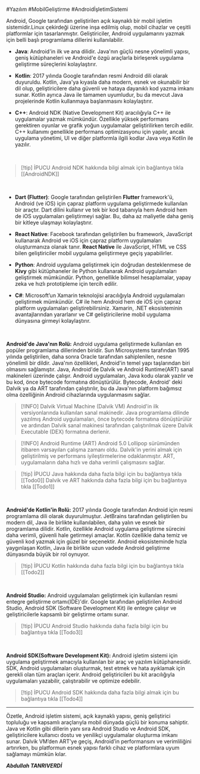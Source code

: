 #Yazılım #MobilGeliştirme #AndroidİşletimSistemi

Android, Google tarafından geliştirilen açık kaynaklı bir mobil işletim sistemidir.Linux çekirdeği üzerine inşa edilmiş olup, mobil cihazlar ve çeşitli platformlar için tasarlanmıştır. Geliştiriciler, Android uygulamarını yazmak için belli başlı programlama dillerini kullanılabilir.


- **Java**: Android'in ilk ve ana dilidir. Java'nın güçlü nesne yönelimli yapısı, geniş kütüphaneleri ve Android'e özgü araçlarla birleşerek uygulama geliştirme süreçlerini kolaylaştırır.
    
- **Kotlin**: 2017 yılında Google tarafından resmi Android dili olarak duyuruldu. Kotlin, Java'ya kıyasla daha modern, esnek ve okunabilir bir dil olup, geliştiricilere daha güvenli ve hataya dayanıklı kod yazma imkanı sunar. Kotlin ayrıca Java ile tamamen uyumludur, bu da mevcut Java projelerinde Kotlin kullanmaya başlanmasını kolaylaştırır.
    
- **C++**: Android NDK (Native Development Kit) aracılığıyla C++ ile uygulamalar yazmak mümkündür. Özellikle yüksek performans gerektiren oyunlar ve grafik yoğun uygulamalar geliştirilirken tercih edilir. C++ kullanımı genellikle performans optimizasyonu için yapılır, ancak uygulama yönetimi, UI ve diğer platformla ilgili kodlar Java veya Kotlin ile yazılır. 
 <br>
 
> [!tip]  İPUCU
>  Android NDK hakkında bilgi almak için bağlantıya tıkla [[AndroidNDK]]
<br>
    
- **Dart (Flutter)**: Google tarafından geliştirilen **Flutter** framework'ü, Android (ve iOS) için çapraz platform uygulama geliştirmede kullanılan bir araçtır. Dart dilini kullanır ve tek bir kod tabanıyla hem Android hem de iOS uygulamaları geliştirmeyi sağlar. Bu, daha az maliyetle daha geniş bir kitleye ulaşmayı kolaylaştırır.
    
- **React Native**: Facebook tarafından geliştirilen bu framework, JavaScript kullanarak Android ve iOS için çapraz platform uygulamaları oluşturmanıza olanak tanır. **React Native** ile JavaScript, HTML ve CSS bilen geliştiriciler mobil uygulama geliştirmeye geçiş yapabilirler.
    
- **Python**: Android uygulama geliştirmek için doğrudan desteklenmese de **Kivy** gibi kütüphaneler ile Python kullanarak Android uygulamaları geliştirmek mümkündür. Python, genellikle bilimsel hesaplamalar, yapay zeka ve hızlı prototipleme için tercih edilir.
    
- **C#**: Microsoft’un Xamarin teknolojisi aracılığıyla Android uygulamaları geliştirmek mümkündür. C# ile hem Android hem de iOS için çapraz platform uygulamaları geliştirebilirsiniz. Xamarin, .NET ekosisteminin avantajlarından yararlanır ve C# geliştiricilerine mobil uygulama dünyasına girmeyi kolaylaştırır.
<br>

**Android'de Java'nın Rolü:**  Android uygulama geliştirmede kullanılan en popüler programlama dillerinden biridir. Sun Microsystems tarafından 1995 yılında geliştirilen, daha sonra Oracle tarafından sahiplenilen, nesne yönelimli bir dildir. Java'nın özellikleri, Android'in temel yapı taşlarından biri olmasını sağlamıştır. Java, Android'de Dalvik ve Android Runtime(ART) sanal makineleri üzerinde çalışır. Android uygulamaları, Java kodu olarak yazılır ve bu kod, önce bytecode formatına dönüştürülür. Bytecode, Android' deki Dalvik ya da ART tarafından çalıştırılır, bu da Java'nın platform bağımsız olma özelliğinin Android cihazlarında uygulanmasını sağlar.

> [!INFO]  Dalvik Virtual Machine (Dalvik VM)
>  Android'in ilk versiyonlarında kullanılan sanal makinedir. Java programlama dilinde yazılmış Android uygulamaları, önce bytecode formatına dönüştürülür ve ardından Dalvik sanal makinesi tarafından çalıştırılmak üzere Dalvik Executable (DEX) formatına derlenir.

> [!INFO] Android Runtime (ART)
>Android 5.0 Lollipop sürümünden itibaren varsayılan çalışma zamanı oldu. Dalvik'in yerini almak için geliştirilmiş ve performans iyileştirmelerine odaklanmıştır. ART, uygulamaların daha hızlı ve daha verimli çalışmasını sağlar.

> [!tip] İPUCU
> Java hakkında daha fazla bilgi için bu bağlantıya tıkla [[Todo0]]
> Dalvik ve ART hakkında daha fazla bilgi için bu bağlantıya tıkla [[Todo1]]

<br>

**Android'de Kotlin'in Rolü:**  2017 yılında Google tarafından Android için resmi programlama dili olarak duyurulmuştur. JetBrains tarafından geliştirilen bu modern dil, Java ile birlikte kullanılabilen, daha yalın ve esnek bir programlama dilidir. Kotlin, özellikle Android uygulama geliştirme sürecini daha verimli, güvenli hale getirmeyi amaçlar. Kotlin özellikle daha temiz ve güvenli kod yazmak için güzel bir seçenektir. Android ekosisteminde hızla yaygınlaşan Kotlin, Java ile birlikte uzun vadede Android geliştirme dünyasında büyük bir rol oynuyor.

> [!tip] İPUCU
> Kotlin hakkında daha fazla bilgi için bu bağlantıya tıkla [[Todo2]]

<br>

**Android Studio:** Android uygulamaları geliştirmek için kullanılan resmi entegre geliştirme ortamı(IDE)'dir. Google tarafından geliştirilen Android Studio, Android SDK (Software Development Kit) ile entegre çalışır ve geliştiricilerle kapsamlı bir geliştirme ortamı sunar. 

> [!tip] İPUCU
> Android Studio hakkında daha fazla bilgi için bu bağlantıya tıkla [[Todo3]]

<br>

**Android SDK(Software Development Kit):** Android işletim sistemi için uygulama geliştirmek amacıyla kullanılan bir araç ve yazılım kütüphanesidir. SDK, Android uygulamaları oluşturmak, test etmek ve hata ayıklamak için gerekli olan tüm araçları içerir. Android geliştiricileri bu kit aracılığıyla uygulamaları yazabilir, çalıştırabilir ve optimize edebilir.

> [!tip] İPUCU
> Android SDK hakkında daha fazla bilgi almak için bu bağlantıya tıkla [[Todo4]]

---

Özetle, Android işletim sistemi, açık kaynaklı yapısı, geniş geliştirici topluluğu ve kapsamlı araçlarıyla mobil dünyada güçlü bir konuma sahiptir. Java ve Kotlin gibi dillerin yanı sıra Android Studio ve Android SDK, geliştiricilere kullanıcı dostu ve yenilikçi uygulamalar oluşturma imkanı sunar. Dalvik VM’den ART’ye geçiş, Android’in performansını ve verimliliğini artırırken, bu platformun esnek yapısı farklı cihaz ve platformlara uyum sağlamayı mümkün kılar.

***Abdullah TANRIVERDİ***
